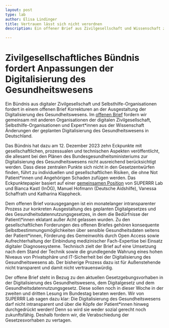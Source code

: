 ```yaml
---
layout: post
type: lab
author: Elisa Lindinger
title: Vertrauen lässt sich nicht verordnen
description: Ein offener Brief aus Zivilgesellschaft und Wissenschaft zur Digitalisierung des Gesundheitswesens

---
```

<h1>Zivilgesellschaftliches Bündnis fordert Anpassungen der Digitalisierung des Gesundheitswesens</h1>

<p>Ein Bündnis aus digitaler Zivilgesellschaft und Selbsthilfe-Organisationen fordert in einem offenen Brief Korrekturen an der Ausgestaltung der Digitalisierung des Gesundheitswesens. Im <a href="https://inoeg.codeberg.page/openletter1223.html">offenen Brief</a> fordern wir gemeinsam mit anderen Organisationen der digitalen Zivilgesellschaft, Selbsthilfe-Organisationen und Expert*innen aus der Wissenschaft Änderungen der geplanten Digitalisierung des Gesundheitswesens in Deutschland.</p>

<p>Das Bündnis hat dazu am 12. Dezember 2023 zehn Eckpunkte mit gesellschaftlichen, prozessualen und technischen Aspekten veröffentlicht, die allesamt bei den Plänen des Bundesgesundheitsministeriums zur Digitalisierung des Gesundheitswesens nicht ausreichend berücksichtigt werden. Dass diese zentralen Punkte sich nicht in den Gesetzentwürfen finden, führt zu individuellen und gesellschaftlichen Risiken, die ohne Not Patient*innen und Angehörigen Schaden zufügen werden. Das Eckpunktepapier basiert auf einer <a href="https://feministtechpolicy.org/fallbeispiele/gesundheitsdaten/">gemeinsamen Position</a> von SUPERRR Lab und Bianca Kastl (InÖG), Manuel Hofmann (Deutsche Aidshilfe), Vanessa Schaffrath und Katharina Klappheck.</p>

<p>Dem offenen Brief vorausgegangen ist ein monatelanger intransparenter Prozess zur konkreten Ausgestaltung des geplanten Digitalgesetzes und des Gesundheitsdatennutzungsgesetzes, in dem die Bedürfnisse der Patient\*innen eklatant außer Acht gelassen wurden. Zu den gesellschaftlichen Forderungen des offenen Briefes gehören konsequente Selbstbestimmungsmöglichkeiten über sensible Gesundheitsdaten seitens der Patient*innen, Förderung des Gemeinwohls durch Open Access sowie Aufrechterhaltung der Einbindung medizinischer Fach-Expertise bei Einsatz digitaler Diagnosesysteme. Technisch zielt der Brief auf eine Umsetzung nach dem Stand der Technik sowie die grundlegende Wahrung eines hohen Niveaus von Privatsphäre und IT-Sicherheit bei der Digitalisierung des Gesundheitswesens ab. Der bisherige Prozess dazu ist für Außenstehende nicht transparent und damit nicht vertrauenswürdig.</p>

<p>Der offene Brief steht in Bezug zu den aktuellen Gesetzgebungsvorhaben in der Digitalisierung des Gesundheitswesens, dem Digitalgesetz und dem Gesundheitsdatennutzungsgesetz. Diese sollen noch in dieser Woche in der zweiten und dritten Lesung im Bundestag beraten werden. Wir von SUPERRR Lab sagen dazu klar: Die Digitalisierung des Gesundheitswesens darf nicht intransparent und über die Köpfe der Patient*innen hinweg durchgedrückt werden! Denn so wird sie weder sozial gerecht noch zukunftsfähig. Deshalb fordern wir, die Verabschiedung der Gesetzesvorhaben zu vertagen.</p>
